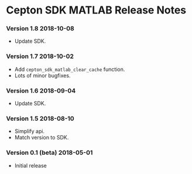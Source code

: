 # Cepton SDK MATLAB Release Notes

### Version 1.8 2018-10-08
* Update SDK.

### Version 1.7 2018-10-02
* Add `cepton_sdk_matlab_clear_cache` function.
* Lots of minor bugfixes.

### Version 1.6 2018-09-04
* Update SDK.

### Version 1.5 2018-08-10
* Simplify api.
* Match version to SDK.

### Version 0.1 (beta) 2018-05-01
* Initial release
